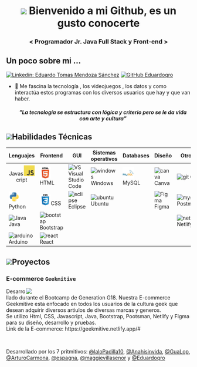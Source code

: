 <!--Para generar este documento es necesario que sea .md para utilizar el lenguaje estructura de html, son libres de utilizar el codigo y los enlaces para sus perfiles -->
<!--Titulo de presentación-->
<h1 align="center"><img src="https://media1.giphy.com/media/UvPvsX9oMlMWs/giphy.gif?cid=790b76115ba55f5cd86a554bdbba7de2700dfd927834a8e4&rid=giphy.gif&ct=s" width="40"> Bienvenido a mi Github, es un gusto conocerte</h1>

<!--Titulo de profesion, oficio o actividad que realices-->
<h3 align="center">< Programador Jr. Java Full Stack y Front-end ></h3>
 
<!--Apartado donde hable de ti , cosas que te gustan hacer, actividades que realizas, medios de contacto-->
<h2>Un poco sobre mi ... </h2>
 
<!-- Links para Linkedin y github-->
[![Linkedin: Eduardo Tomas Mendoza Sánchez](https://img.shields.io/badge/-EduardoTomasMendozaSanchez-blue?style=flat-square&logo=Linkedin&logoColor=white&link=https://www.linkedin.com/in/eduardo-tomas-mendoza-s%C3%A1nchez-60a2661ab/)](https://www.linkedin.com/in/eduardo-tomas-mendoza-s%C3%A1nchez-60a2661ab/)
[![GitHub Eduardoqro](https://img.shields.io/github/followers/Eduardoqro?label=follow&style=social)](https://github.com/Eduardoqro)

- 🔭 Me fascina la tecnología , los videojuegos , los datos y como interactúa estos programas con los diversos usuarios que hay y que van haber.
  
  <h4 align="center"><i>"La tecnología se estructura con lógica y criterio pero se le da vida con arte y cultura"</i></h4>

<!--Animación para lista de habilidades --> 
## <img src="https://media3.giphy.com/media/Kfl09udXYhbjajJwEt/giphy.gif?cid=790b7611aeabe34c4fecb60e64e8bc8792646e7f6343e3b5&rid=giphy.gif&ct=g" width="60">Habilidades Técnicas
<!--Tabla de Habilidades Técnicas, --> 
 <table align="center">
   <thead>
    <tr> <!--Encabezados-->
     <th>Lenguajes</th>
     <th>Frontend</th>
     <th>GUI</th>
     <th>Sistemas operativos</th>
     <th>Databases</th>
     <th>Diseño</th>
     <th>Otros</th>
    </tr>
   </thead>
   <tbody>
     <tr>
      <!--primera fila-->
      <td><img align="right"  src="https://raw.githubusercontent.com/devicons/devicon/master/icons/javascript/javascript-original.svg" alt="JS" width="30" height="30"/> <p align="center">Javascript</p></td>
      <td><img src="https://raw.githubusercontent.com/devicons/devicon/master/icons/html5/html5-original-wordmark.svg" alt="html5" width="30" height="30"/>HTML </td>
      <td><img src="https://upload.wikimedia.org/wikipedia/commons/thumb/9/9a/Visual_Studio_Code_1.35_icon.svg/768px-Visual_Studio_Code_1.35_icon.svg.png?20210804221519" alt="VS" width="24" height="24"/> Visual Studio Code</td>
      <td><img src="https://upload.wikimedia.org/wikipedia/commons/thumb/8/87/Windows_logo_-_2021.svg/768px-Windows_logo_-_2021.svg.png?20220927154043" alt="windows" width="30" height="30"/> Windows</td>
      <td><img src="https://raw.githubusercontent.com/devicons/devicon/master/icons/mysql/mysql-original-wordmark.svg" alt="mysql" width="30" height="30"/> MySQL</td> 
      <td><img src="https://upload.wikimedia.org/wikipedia/commons/thumb/0/08/Canva_icon_2021.svg/2048px-Canva_icon_2021.svg.png" alt="canva" width="30" height="30"/> Canva</td>
      <td><img src="https://www.vectorlogo.zone/logos/git-scm/git-scm-icon.svg" alt="git" width="30" height="30"/> Git</td>
     </tr>
     <!--segunda fila-->
     <tr>
      <td><img src="https://raw.githubusercontent.com/devicons/devicon/master/icons/python/python-original.svg" alt="python" width="30" height="30"/> Python</td>
      <td><img src="https://raw.githubusercontent.com/devicons/devicon/master/icons/css3/css3-original-wordmark.svg" alt="css" width="30" height="30"/>CSS</td>
      <td><img src="https://cdn.freebiesupply.com/logos/large/2x/eclipse-11-logo-png-transparent.png" alt="eclipse" width="30" height="30"/> Eclipse</td>
      <td><img src="https://conocimientolibre.mx/wp-content/uploads/2019/04/logo-ubuntu.png" alt="ubuntu" width="30" height="30"/> Ubuntu</td>
      <td></td>
      <td><img src="https://upload.wikimedia.org/wikipedia/commons/thumb/3/33/Figma-logo.svg/1667px-Figma-logo.svg.png" alt="Figma" width="25" height="25"/> Figma</td>
      <td><img src="https://www.vectorlogo.zone/logos/getpostman/getpostman-icon.svg" alt="mysql" width="30" height="30"/> Postman</td>
     </tr>
     <!--Tercera fila-->
     <tr>
      <td><img src="https://cdn-icons-png.flaticon.com/512/226/226777.png" alt="Java" width="30" height="30"/> Java</td>
      <td><img src="https://upload.wikimedia.org/wikipedia/commons/thumb/b/b2/Bootstrap_logo.svg/1280px-Bootstrap_logo.svg.png" alt="bootstap" width="30" height="30"/> Bootstrap</td>
      <td></td>
      <td></td>
      <td></td>
      <td></td>
      <td><img src="https://cdn.freebiesupply.com/logos/large/2x/netlify-logo-png-transparent.png" alt="netlify" width="30" height="30"/> Netlify</td>
     </tr>
     <!--Cuarta fila-->
     <tr>
      <td><img src="https://cdn.worldvectorlogo.com/logos/arduino-1.svg" alt="arduino" width="30" height="30"/> Arduino</td>
      <td><img src="https://upload.wikimedia.org/wikipedia/commons/thumb/a/a7/React-icon.svg/2300px-React-icon.svg.png" alt="react" width="30" height="30"/> React</td>
     </tr>
  </tboby>
 </table>
 
 <!--animacion y apartado de protectos --> 
## <img src="https://media3.giphy.com/media/fPsiJXi0uLJZu/giphy.gif?cid=790b7611182d62a2edbf85c8b0025524570a2c473b0f8655&rid=giphy.gif&ct=s" width="70">Proyectos
 <!-- git de la pagina web-->
 <h3>E-commerce <code>Geekmitive</code></h3><img align='right' src="https://raw.githubusercontent.com/Eduardoqro/Eduardoqro/main/Geekmitive%20Home%20-%20Brave%202023-02-03%2013-31-22.gif" width="450">
 <!-- Contenido-->
 <p>Desarrollado durante el Bootcamp de Generation G18. Nuestra E-commerce Geekmitive esta enfocado en todos los usuarios de la cultura geek que desean adquirir diversos artiulos de diversas marcas y generos.<br>Se utilizo Html, CSS, Javascript, Java, Bootstrap, Pootsman, Netlify y Figma para su  diseño, desarrollo y pruebas. <br> Link de la E-commerce: https://geekmitive.netlify.app/# </p><br><p>Desarrollado por los 7 pritmitivos:
<a href="https://github.com/laloPadilla10">@laloPadilla10</a>,
<a href="https://github.com/Anahisinvida">@Anahisinvida</a>,
<a href="https://github.com/GuaLop">@GuaLop</a>,
<a href="https://github.com/ArturoCarmona">@ArturoCarmona</a>,
<a href="https://github.com/espagna">@espagna</a>,
<a href="https://github.com/maggievillasenor">@maggievillasenor</a> y
<a href="https://github.com/Eduardoqro">@Eduardoqro</a></p>

